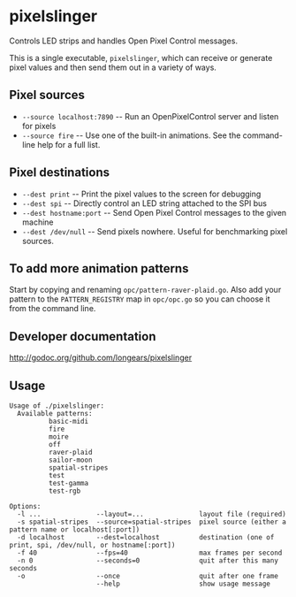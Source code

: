 pixelslinger
============

Controls LED strips and handles Open Pixel Control messages.

This is a single executable, `pixelslinger`, which can receive or generate pixel values and then send them out in a variety of ways.

Pixel sources
-------------

* `--source localhost:7890` -- Run an OpenPixelControl server and listen for pixels
* `--source fire` -- Use one of the built-in animations.  See the command-line help for a full list.

Pixel destinations
------------------

* `--dest print` -- Print the pixel values to the screen for debugging
* `--dest spi` -- Directly control an LED string attached to the SPI bus
* `--dest hostname:port` -- Send Open Pixel Control messages to the given machine
* `--dest /dev/null` -- Send pixels nowhere.  Useful for benchmarking pixel sources.

To add more animation patterns
------------------------------

Start by copying and renaming `opc/pattern-raver-plaid.go`.
Also add your pattern to the `PATTERN_REGISTRY` map in `opc/opc.go` so you can choose it from the command line.

Developer documentation
-----------------------

http://godoc.org/github.com/longears/pixelslinger

Usage
-----

```
Usage of ./pixelslinger:
  Available patterns:
          basic-midi
          fire
          moire
          off
          raver-plaid
          sailor-moon
          spatial-stripes
          test
          test-gamma
          test-rgb

Options:
  -l ...              --layout=...              layout file (required)
  -s spatial-stripes  --source=spatial-stripes  pixel source (either a pattern name or localhost[:port])
  -d localhost        --dest=localhost          destination (one of print, spi, /dev/null, or hostname[:port])
  -f 40               --fps=40                  max frames per second
  -n 0                --seconds=0               quit after this many seconds
  -o                  --once                    quit after one frame
                      --help                    show usage message
```
